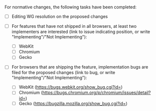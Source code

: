 <!-- Please fill in the sections below when making normative changes. Feel free to remove the sections when only making non-normative changes. -->

For normative changes, the following tasks have been completed:
 * [ ] Editing WG resolution on the proposed changes

 * [ ] For features that have not shipped in all browsers, at least two implementers are interested (link to issue indicating position, or write "Implementing"/"Not Implementing"):
   * [ ] WebKit
   * [ ] Chromium
   * [ ] Gecko

 * [ ] For browsers that are shipping the feature, implementation bugs are filed for the proposed changes (link to bug, or write "Implementing"/"Not Implementing"):
   * [ ] WebKit (https://bugs.webkit.org/show_bug.cgi?id=)
   * [ ] Chromium (https://bugs.chromium.org/p/chromium/issues/detail?id=)
   * [ ] Gecko (https://bugzilla.mozilla.org/show_bug.cgi?id=)

